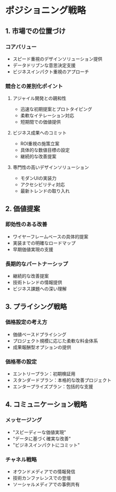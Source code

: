 # ポジショニング戦略

## 1. 市場での位置づけ

### コアバリュー
- スピード重視のデザインソリューション提供
- データドリブンな意思決定支援
- ビジネスインパクト重視のアプローチ

### 競合との差別化ポイント
1. アジャイル開発との親和性
   - 迅速な初期提案とプロトタイピング
   - 柔軟なイテレーション対応
   - 短期間での価値提供

2. ビジネス成果へのコミット
   - ROI重視の施策立案
   - 具体的な数値目標の設定
   - 継続的な改善提案

3. 専門性の高いデザインソリューション
   - モダンUIの実装力
   - アクセシビリティ対応
   - 最新トレンドの取り入れ

## 2. 価値提案

### 即効性のある改善
- ワイヤーフレームベースの具体的提案
- 実装までの明確なロードマップ
- 早期価値実現の支援

### 長期的なパートナーシップ
- 継続的な改善提案
- 技術トレンドの情報提供
- ビジネス課題への深い理解

## 3. プライシング戦略

### 価格設定の考え方
- 価値ベースドプライシング
- プロジェクト規模に応じた柔軟な料金体系
- 成果報酬型オプションの提供

### 価格帯の設定
- エントリープラン：初期検証用
- スタンダードプラン：本格的な改善プロジェクト
- エンタープライズプラン：包括的な支援

## 4. コミュニケーション戦略

### メッセージング
- "スピーディーな価値実現"
- "データに基づく確実な改善"
- "ビジネスインパクトにコミット"

### チャネル戦略
- オウンドメディアでの情報発信
- 技術カンファレンスでの登壇
- ソーシャルメディアでの事例共有 